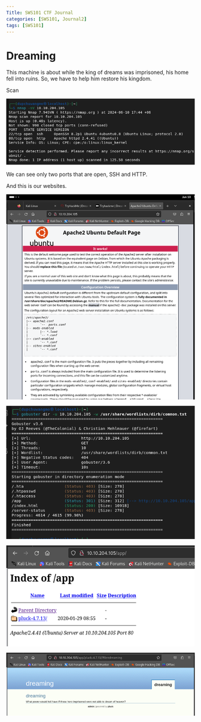 ```yaml
---
Title: SWS101 CTF Journal
categories: [SWS101, Journal2]
tags: [SWS101]
---
```


# Dreaming
This machine is about while the king of dreams was imprisoned, his home fell into ruins. So, we have to help him restore his kingdom.

Scan

![alt text](<../images/SWS101-images/CTF Journals/Journal2/Screenshot from 2024-06-10 17-50-03.png>)

We can see only two ports that are open, SSH and HTTP.

And this is our websites.

![alt text](<../images/SWS101-images/CTF Journals/Journal2/Screenshot from 2024-06-10 17-52-24.png>)

![alt text](<../images/SWS101-images/CTF Journals/Journal2/Screenshot from 2024-06-10 18-38-56.png>)

![alt text](<../images/SWS101-images/CTF Journals/Journal2/Screenshot from 2024-06-10 18-44-41.png>)

![alt text](<../images/SWS101-images/CTF Journals/Journal2/Screenshot from 2024-06-10 18-46-20.png>)